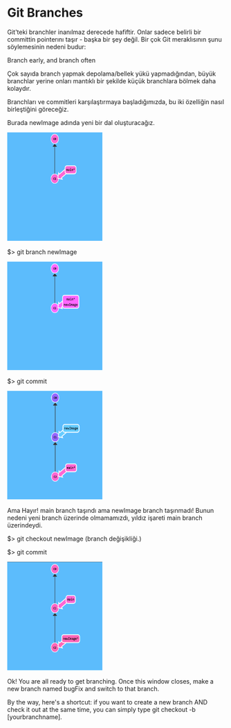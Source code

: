 # Git Branches

Git'teki branchler inanılmaz derecede hafiftir. Onlar sadece belirli bir committin pointerını taşır - başka bir şey değil. Bir çok Git meraklısının şunu söylemesinin nedeni budur: 

Branch early, and branch often

Çok sayıda branch yapmak depolama/bellek yükü yapmadığından, büyük branchlar yerine onları mantıklı bir şekilde küçük branchlara bölmek daha kolaydır.

Branchları ve commitleri karşılaştırmaya başladığımızda, bu iki özelliğin nasıl birleştiğini göreceğiz.

Burada newImage adında yeni bir dal oluşturacağız.

<img src="pics/task2.png" width="220" height="250"/>

$> git branch newImage

<img src="pics/task2_2.png" width="220" height="250"/>

$> git commit

<img src="pics/task2_3.png" width="220" height="250"/>

Ama Hayır! main branch taşındı ama newImage branch taşınmadı! Bunun nedeni yeni branch üzerinde olmamamızdı, yıldız işareti main branch üzerindeydi.

$> git checkout newImage (branch değişikliği.)

$> git commit

<img src="pics/task2_4.png" width="220" height="250"/>


Ok! You are all ready to get branching. Once this window closes, make a new branch named bugFix and switch to that branch.

By the way, here's a shortcut: if you want to create a new branch AND check it out at the same time, you can simply type git checkout -b [yourbranchname].

